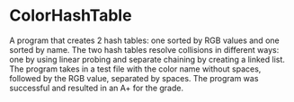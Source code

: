 # ColorHashTable
A program that creates 2 hash tables: one sorted by RGB values and one sorted by name. The two hash tables resolve collisions in different ways: one by using linear probing and separate chaining by creating a linked list.  The program takes in a test file with the color name without spaces, followed by the RGB value, separated by spaces. The program was successful and resulted in an A+ for the grade. 
